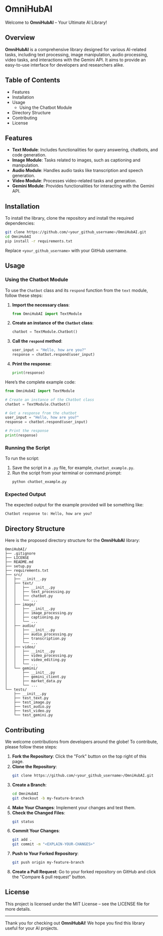# OmniHubAI

Welcome to **OmniHubAI** – Your Ultimate AI Library!

## Overview

**OmniHubAI** is a comprehensive library designed for various AI-related tasks, including text processing, image manipulation, audio processing, video tasks, and interactions with the Gemini API. It aims to provide an easy-to-use interface for developers and researchers alike.

## Table of Contents

- Features
- Installation
- Usage
  - Using the Chatbot Module
- Directory Structure
- Contributing
- License

## Features

- **Text Module**: Includes functionalities for query answering, chatbots, and code generation.
- **Image Module**: Tasks related to images, such as captioning and manipulation.
- **Audio Module**: Handles audio tasks like transcription and speech generation.
- **Video Module**: Processes video-related tasks and generation.
- **Gemini Module**: Provides functionalities for interacting with the Gemini API.

## Installation

To install the library, clone the repository and install the required dependencies:

```bash
git clone https://github.com/<your_github_username>/OmniHubAI.git
cd OmniHubAI
pip install -r requirements.txt
```

Replace `<your_github_username>` with your GitHub username.

## Usage

### Using the Chatbot Module

To use the `Chatbot` class and its `respond` function from the `text` module, follow these steps:

1. **Import the necessary class**:

   ```python
   from OmniHubAI import TextModule
   ```

2. **Create an instance of the `Chatbot` class**:

   ```python
   chatbot = TextModule.Chatbot()
   ```

3. **Call the `respond` method**:

   ```python
   user_input = "Hello, how are you?"
   response = chatbot.respond(user_input)
   ```

4. **Print the response**:
   ```python
   print(response)
   ```

Here’s the complete example code:

```python
from OmniHubAI import TextModule

# Create an instance of the Chatbot class
chatbot = TextModule.Chatbot()

# Get a response from the chatbot
user_input = "Hello, how are you?"
response = chatbot.respond(user_input)

# Print the response
print(response)
```

### Running the Script

To run the script:

1. Save the script in a `.py` file, for example, `chatbot_example.py`.
2. Run the script from your terminal or command prompt:
   ```bash
   python chatbot_example.py
   ```

### Expected Output

The expected output for the example provided will be something like:

```
Chatbot response to: Hello, how are you?
```

## Directory Structure

Here is the proposed directory structure for the **OmniHubAI** library:

```
OmniHubAI/
├── .gitignore
├── LICENSE
├── README.md
├── setup.py
├── requirements.txt
├── src/
│   ├── __init__.py
│   ├── text/
│   │   ├── __init__.py
│   │   ├── text_processing.py
│   │   ├── chatbot.py
│   │   └── ...
│   ├── image/
│   │   ├── __init__.py
│   │   ├── image_processing.py
│   │   ├── captioning.py
│   │   └── ...
│   ├── audio/
│   │   ├── __init__.py
│   │   ├── audio_processing.py
│   │   ├── transcription.py
│   │   └── ...
│   ├── video/
│   │   ├── __init__.py
│   │   ├── video_processing.py
│   │   ├── video_editing.py
│   │   └── ...
│   └── gemini/
│       ├── __init__.py
│       ├── gemini_client.py
│       ├── market_data.py
│       └── ...
└── tests/
    ├── __init__.py
    ├── test_text.py
    ├── test_image.py
    ├── test_audio.py
    ├── test_video.py
    └── test_gemini.py
```

## Contributing

We welcome contributions from developers around the globe! To contribute, please follow these steps:

1. **Fork the Repository**: Click the "Fork" button on the top right of this page.
2. **Clone the Repository**:
   ```bash
   git clone https://github.com/<your_github_username>/OmniHubAI.git
   ```
3. **Create a Branch**:
   ```bash
   cd OmniHubAI
   git checkout -b my-feature-branch
   ```
4. **Make Your Changes**: Implement your changes and test them.
5. **Check the Changed Files**:
   ```bash
   git status
   ```
6. **Commit Your Changes**:
   ```bash
   git add .
   git commit -m "<EXPLAIN-YOUR-CHANGES>"
   ```
7. **Push to Your Forked Repository**:
   ```bash
   git push origin my-feature-branch
   ```
8. **Create a Pull Request**: Go to your forked repository on GitHub and click the "Compare & pull request" button.

## License

This project is licensed under the MIT License – see the LICENSE file for more details.

---

Thank you for checking out **OmniHubAI**! We hope you find this library useful for your AI projects.
